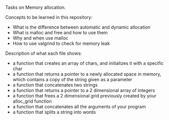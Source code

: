Tasks on Memory allocation.

Concepts to be learned in this repository:

- What is the difference between automatic and dynamic allocation
- What is malloc and free and how to use them
- Why and when use malloc
- How to use valgrind to check for memory leak

Description of what each file shows:

- a function that creates an array of chars, and initializes it with a specific char
- a function that returns a pointer to a newly allocated space in memory, which contains a copy of the string given as a parameter
- a function that concatenates two strings
- a function that returns a pointer to a 2 dimensional array of integers
- a function that frees a 2 dimensional grid previously created by your alloc_grid function
- a function that concatenates all the arguments of your program
- a function that splits a string into words
